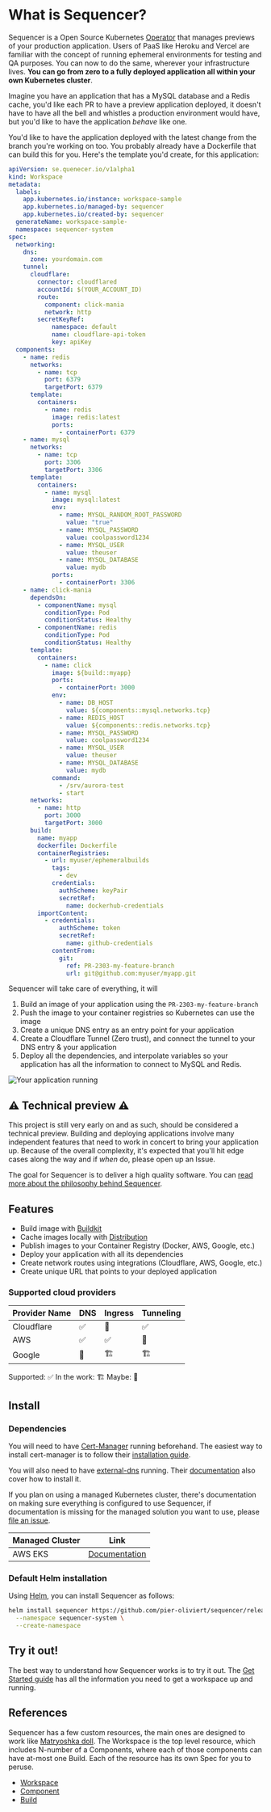 # What is Sequencer?
Sequencer is a Open Source Kubernetes [Operator](https://kubernetes.io/docs/concepts/extend-kubernetes/operator/) that manages previews of your production application. Users of PaaS like Heroku and Vercel are familiar with the concept of running ephemeral environments for testing and QA purposes. You can now to do the same, wherever your infrastructure lives. **You can go from zero to a fully deployed application all within your own Kubernetes cluster**.

Imagine you have an application that has a MySQL database and a Redis cache, you'd like each PR to have a preview application deployed, it doesn't have to have all the bell and whistles a production environment would have, but you'd like to have the application _behave_ like one.

You'd like to have the application deployed with the latest change from the branch you're working on too. You probably already have a Dockerfile that can build this for you. Here's the template you'd create, for this application:

```yaml
apiVersion: se.quenecer.io/v1alpha1
kind: Workspace
metadata:
  labels:
    app.kubernetes.io/instance: workspace-sample
    app.kubernetes.io/managed-by: sequencer
    app.kubernetes.io/created-by: sequencer
  generateName: workspace-sample-
  namespace: sequencer-system
spec:
  networking:
    dns:
      zone: yourdomain.com
    tunnel:
      cloudflare:
        connector: cloudflared
        accountId: $(YOUR_ACCOUNT_ID)
        route:
          component: click-mania
          network: http
        secretKeyRef:
            namespace: default
            name: cloudflare-api-token
            key: apiKey
  components:
    - name: redis
      networks:
        - name: tcp
          port: 6379
          targetPort: 6379
      template:
        containers:
          - name: redis
            image: redis:latest
            ports: 
              - containerPort: 6379
    - name: mysql
      networks:
        - name: tcp
          port: 3306
          targetPort: 3306
      template:
        containers:
          - name: mysql
            image: mysql:latest
            env:
              - name: MYSQL_RANDOM_ROOT_PASSWORD
                value: "true"
              - name: MYSQL_PASSWORD
                value: coolpassword1234
              - name: MYSQL_USER
                value: theuser
              - name: MYSQL_DATABASE
                value: mydb
            ports: 
              - containerPort: 3306
    - name: click-mania
      dependsOn:
        - componentName: mysql
          conditionType: Pod
          conditionStatus: Healthy
        - componentName: redis
          conditionType: Pod
          conditionStatus: Healthy
      template:
        containers:
          - name: click
            image: ${build::myapp}
            ports:
              - containerPort: 3000
            env:
              - name: DB_HOST
                value: ${components::mysql.networks.tcp}
              - name: REDIS_HOST
                value: ${components::redis.networks.tcp}
              - name: MYSQL_PASSWORD
                value: coolpassword1234
              - name: MYSQL_USER
                value: theuser
              - name: MYSQL_DATABASE
                value: mydb
            command:
              - /srv/aurora-test
              - start
      networks:
        - name: http
          port: 3000
          targetPort: 3000
      build:
        name: myapp
        dockerfile: Dockerfile
        containerRegistries:
          - url: myuser/ephemeralbuilds
            tags:
              - dev
            credentials:
              authScheme: keyPair
              secretRef:
                name: dockerhub-credentials
        importContent:
          - credentials:
              authScheme: token
              secretRef:
                name: github-credentials
            contentFrom:
              git:
                ref: PR-2303-my-feature-branch
                url: git@github.com:myuser/myapp.git
```

Sequencer will take care of everything, it will

1. Build an image of your application using the `PR-2303-my-feature-branch`
2. Push the image to your container registries so Kubernetes can use the image
3. Create a unique DNS entry as an entry point for your application
4. Create a Cloudflare Tunnel (Zero trust), and connect the tunnel to your DNS entry & your application
5. Deploy all the dependencies, and interpolate variables so your application has all the information to connect to MySQL and Redis.

![Your application running](./docs/images/k9s-workspace-demo.png)

## ⚠️ Technical preview ⚠️
This project is still very early on and as such, should be considered a technical preview. Building and deploying applications involve many independent features that need to work in concert to bring your application up. Because of the overall complexity, it's expected that you'll hit edge cases along the way and if _when_ do, please open up an Issue.

The goal for Sequencer is to deliver a high quality software. You can [read more about the philosophy behind Sequencer](./PHILOSOPHY.md).

## Features

- Build image with [Buildkit](https://docs.docker.com/build/buildkit/)
- Cache images locally with [Distribution](https://github.com/distribution/distribution)
- Publish images to your Container Registry (Docker, AWS, Google, etc.)
- Deploy your application with all its dependencies
- Create network routes using integrations (Cloudflare, AWS, Google, etc.)
- Create unique URL that points to your deployed application

### Supported cloud providers

|Provider Name|DNS|Ingress|Tunneling|
|:--------|-|-|-|
|Cloudflare|✅|🤞|✅|
|AWS|✅|✅|🤞|
|Google|🤞|🏗️|🏗️|

Supported: ✅ In the work: 🏗️ Maybe: 🤞

## Install

### Dependencies

You will need to have [Cert-Manager](https://cert-manager.io/) running beforehand. The easiest way to install cert-manager is to follow their [installation guide](https://cert-manager.io/docs/installation/).

You will also need to have [external-dns](https://github.com/kubernetes-sigs/external-dns) running. Their [documentation](https://kubernetes-sigs.github.io/external-dns/) also cover how to install it.

If you plan on using a managed Kubernetes cluster, there's documentation on making sure everything is configured to use Sequencer, if documentation is missing for the managed solution you want to use, please [file an issue](https://github.com/pier-oliviert/sequencer/issues).

|Managed Cluster|Link|
|:--------|-|
|AWS EKS|[Documentation](docs/managed/eks.md)|


### Default Helm installation
Using [Helm](https://helm.sh/), you can install Sequencer as follows:

```sh
helm install sequencer https://github.com/pier-oliviert/sequencer/releases/download/v0.1/sequencer-0.1.0.tgz \
  --namespace sequencer-system \
  --create-namespace
```

## Try it out!

The best way to understand how Sequencer works is to try it out. The [Get Started guide](./GET_STARTED.md) has all the information you need to get a workspace up and running.

## References

Sequencer has a few custom resources, the main ones are designed to work like [Matryoshka doll](https://en.wikipedia.org/wiki/Matryoshka_doll). The Workspace is the top level resource, which includes N-number of a Components, where each of those components can have at-most one Build. Each of the resource has its own Spec for you to peruse.

- [Workspace](./docs/specs/workspace.md)
- [Component](./docs/specs/component.md)
- [Build](./docs/specs/build.md)
